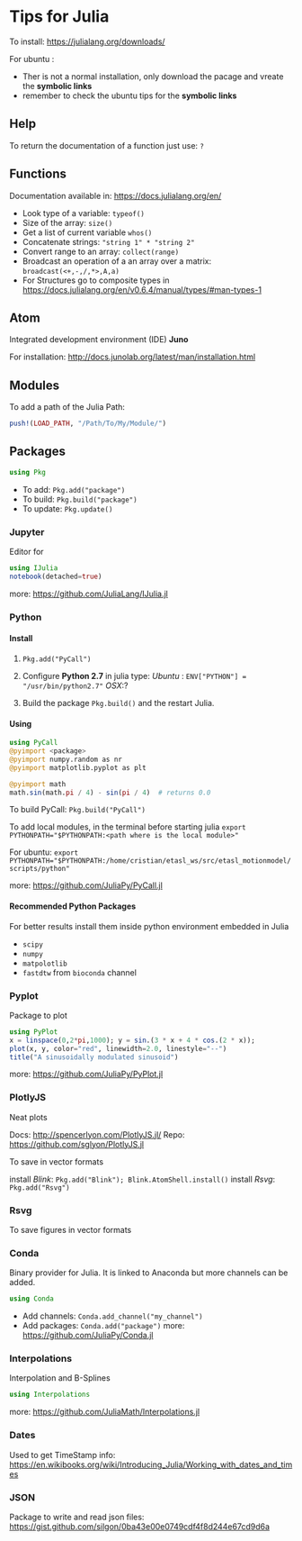 Tips for Julia
=============================
To install: <https://julialang.org/downloads/>

For ubuntu :
* Ther is not a normal installation, only download the pacage and vreate the **symbolic links**
* remember to check the ubuntu tips for the **symbolic links**

 Help
------------------
To return the documentation of a function just use: `?`

Functions
----------------------

Documentation available in: https://docs.julialang.org/en/

* Look type of a variable: `typeof()`
* Size of the array: `size()`
* Get a list of current variable `whos()`
* Concatenate strings: `"string 1" * "string 2"`
* Convert range to an array: `collect(range)`
* Broadcast an operation of a an array over a matrix: `broadcast(<+,-,/,*>,A,a)`
* For Structures go to composite types in https://docs.julialang.org/en/v0.6.4/manual/types/#man-types-1

Atom
--------------------------
Integrated development environment (IDE) **Juno**

For installation: http://docs.junolab.org/latest/man/installation.html

Modules
--------------------------

To add a path of the Julia Path:
```Julia
push!(LOAD_PATH, "/Path/To/My/Module/")
```

Packages
---------------
```Julia
using Pkg
```

* To add: `Pkg.add("package")`
* To build: `Pkg.build("package")`
* To update: `Pkg.update()`

### Jupyter

Editor for

```Julia
using IJulia
notebook(detached=true)
```

more: <https://github.com/JuliaLang/IJulia.jl>


### Python

#### Install

1. `Pkg.add("PyCall")`

2. Configure **Python 2.7** in julia type:
  *Ubuntu* : `ENV["PYTHON"] = "/usr/bin/python2.7"`
  *OSX*:?

3. Build the package `Pkg.build()` and the restart Julia.

#### Using
```Julia
using PyCall
@pyimport <package>
@pyimport numpy.random as nr
@pyimport matplotlib.pyplot as plt

@pyimport math
math.sin(math.pi / 4) - sin(pi / 4)  # returns 0.0
```
To build PyCall: `Pkg.build("PyCall")`


To add local modules, in the terminal before starting julia `export PYTHONPATH="$PYTHONPATH:<path where is the local module>"`

For ubuntu: `export PYTHONPATH="$PYTHONPATH:/home/cristian/etasl_ws/src/etasl_motionmodel/scripts/python"`

more: <https://github.com/JuliaPy/PyCall.jl>

#### Recommended Python Packages

For better results install them inside python environment embedded in Julia

* `scipy`
* `numpy`
* `matpolotlib`
* `fastdtw` from `bioconda` channel


### Pyplot

Package to plot

```Julia
using PyPlot
x = linspace(0,2*pi,1000); y = sin.(3 * x + 4 * cos.(2 * x));
plot(x, y, color="red", linewidth=2.0, linestyle="--")
title("A sinusoidally modulated sinusoid")
```

more: <https://github.com/JuliaPy/PyPlot.jl>

### PlotlyJS

Neat plots

Docs: <http://spencerlyon.com/PlotlyJS.jl/>
Repo: <https://github.com/sglyon/PlotlyJS.jl>

To save in vector formats

install *Blink*: `Pkg.add("Blink"); Blink.AtomShell.install()`
install *Rsvg*: `Pkg.add("Rsvg")`
### Rsvg

To save figures in vector formats

### Conda

Binary provider for Julia. It is linked to Anaconda but more channels can be added.

```Julia
using Conda
```

* Add channels: `Conda.add_channel("my_channel")`
* Add packages: `Conda.add("package")`
more: <https://github.com/JuliaPy/Conda.jl>

### Interpolations

Interpolation and B-Splines

```Julia
using Interpolations
```
more: <https://github.com/JuliaMath/Interpolations.jl>


### Dates

Used to get TimeStamp
info: https://en.wikibooks.org/wiki/Introducing_Julia/Working_with_dates_and_times

### JSON

Package to write and read json files: https://gist.github.com/silgon/0ba43e00e0749cdf4f8d244e67cd9d6a
